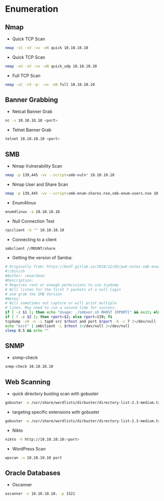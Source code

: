 # Enumeration

## Nmap

* Quick TCP Scan

```bash
nmap -sC -sV -vv -oN quick 10.10.10.10
```

* Quick TCP Scan

```bash
nmap -sU -sV -vv -oN quick_udp 10.10.10.10
```

* Full TCP Scan

```bash
nmap -sC -cV -p- -vv -oN full 10.10.10.10
```

## Banner Grabbing

* Netcat Banner Grab

```bash
nc -v 10.10.10.10 <port>
```

* Telnet Banner Grab

```bash
telnet 10.10.10.10 <port>
```

## SMB

* Nmap Vulnerability Scan

```bash
nmap -p 139,445 -vv --script=smb-vuln* 10.10.10.10
```

* Nmap User and Share Scan

```bash
nmap -p 139,445 -vv --script=smb-enum-shares.nse,smb-enum-users.nse 10.10.10.10
```

* Enum4linux

```bash
enum4linux -a 10.10.10.10
```

* Null Connection Test

```bash
rpcclient -U "" 10.10.10.10
```

* Connecting to a client

```bash
smbclient //MOUNT/share
```

* Getting the version of Samba:

```bash
# Originally from: https://0xdf.gitlab.io/2018/12/02/pwk-notes-smb-enumeration-checklist-update1.html#enum4linux
#!/bin/sh
#Author: rewardone
#Description:
# Requires root or enough permissions to use tcpdump
# Will listen for the first 7 packets of a null login
# and grab the SMB Version
#Notes:
# Will sometimes not capture or will print multiple
# lines. May need to run a second time for success.
if [ -z $1 ]; then echo "Usage: ./smbver.sh RHOST {RPORT}" && exit; else rhost=$1; fi
if [ ! -z $2 ]; then rport=$2; else rport=139; fi
tcpdump -s0 -n -i tap0 src $rhost and port $rport -A -c 7 2>/dev/null | grep -i "samba\|s.a.m" | tr -d '.' | grep -oP 'UnixSamba.*[0-9a-z]' | tr -d '\n' & echo -n "$rhost: " &
echo "exit" | smbclient -L $rhost 1>/dev/null 2>/dev/null
sleep 0.5 && echo ""
```

## SNMP

* snmp-check

```bash
snmp-check 10.10.10.10
```

## Web Scanning

* quick directory busting scan with gobuster

```bash
gobuster -w /usr/share/wordlists/dirbuster/directory-list-2.3-medium.txt -u http://10.10.10.10:<port> -s 200,204,301,302,307,403,500 -e -k -t 50 -np -o gobuster_quick_scan.txt
```

* targeting specific extensions with gobuster

```bash
gobuster -w /usr/share/wordlists/dirbuster/directory-list-2.3-medium.txt -u http://10.10.10.10:<port> -s 200,204,301,302,307,403,500 -e -k -t 50 -np -o gobuster_quick_scan.txt -x .txt,.php
```

* Nikto

```bash
nikto -h http://10.10.10.10:<port>
```

* WordPress Scan

```bash
wpscan -u 10.10.10.10 port
```

## Oracle Databases

* Oscanner

```bash
oscanner -s 10.10.10.10. -p 1521
```

